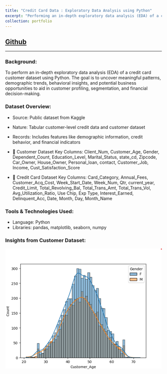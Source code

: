 ```yaml
---
title: "Credit Card Data : Exploratory Data Analysis using Python"
excerpt: "Performing an in-depth exploratory data analysis (EDA) of a credit card customer dataset using Python. The goal is to uncover meaningful patterns, demographic trends, behavioral insights, and potential business opportunities to aid in customer profiling, segmentation, and financial decision-making.<br/><img src='/images/500x300.png'>"
collection: portfolio
---
```


## [Github](https://github.com/mlaryan/In-depth-EDA-of-a-credit-card-customer-dataset)

---

### Background:
To perform an in-depth exploratory data analysis (EDA) of a credit card customer dataset using Python. The goal is to uncover meaningful patterns, demographic trends, behavioral insights, and potential business opportunities to aid in customer profiling, segmentation, and financial decision-making.


###  Dataset Overview:
- Source: Public dataset from Kaggle
- Nature: Tabular customer-level credit data and customer dataset
- Records: Includes features like demographic information, credit behavior, and financial indicators

- 🧾 Customer Dataset Key Columns:
Client_Num, Customer_Age, Gender, Dependent_Count, Education_Level,
Marital_Status, state_cd, Zipcode, Car_Owner, House_Owner,
Personal_loan, contact, Customer_Job, Income, Cust_Satisfaction_Score

- 🧾 Credit Card Dataset Key Columns:
Card_Category, Annual_Fees, Customer_Acq_Cost, Week_Start_Date, Week_Num, Qtr, current_year, 
Credit_Limit, Total_Revolving_Bal, Total_Trans_Amt, Total_Trans_Vol, Avg_Utilization_Ratio, 
Use Chip, Exp Type, Interest_Earned, Delinquent_Acc, Date, Month, Day, Month_Name


###  Tools & Technologies Used:
- Language: Python
- Libraries: pandas, matplotlib, seaborn, numpy


###  Insights from Customer Dataset:

<img src='/images/CreditCard_Histogram.png' width="800px">


